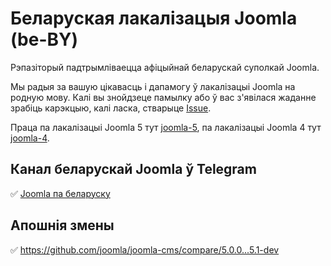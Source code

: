 # Беларуская лакалізацыя Joomla (be-BY)
Рэпазіторый падтрымліваецца афіцыйнай беларускай ​​суполкай Joomla.

Мы радыя за вашую цікавасць і дапамогу ў лакалізацыі Joomla на родную мову. Калі вы знойдзеце памылку або ў вас з'явілася жаданне зрабіць карэкцыю, калі ласка, стварыце
[Issue](https://github.com/JoomlaBelarus/localization_joomla_belarus/issues/new).

Праца па лакалізацыі Joomla 5 тут [joomla-5](https://github.com/JoomlaBelarus/localization_joomla_belarus/tree/5.x), па лакалізацыі Joomla 4 тут  [joomla-4](https://github.com/JoomlaBelarus/localization_joomla_belarus/tree/4.x).

## Канал беларускай Joomla ў Telegram
:white_check_mark: [Joomla па беларуску](https://t.me/joomlaby)

## Апошнія змены
:white_check_mark: https://github.com/joomla/joomla-cms/compare/5.0.0...5.1-dev
